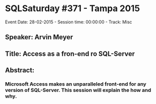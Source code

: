 # SQLSaturday #371 - Tampa 2015
Event Date: 28-02-2015 - Session time: 00:00:00 - Track: Misc
## Speaker: Arvin Meyer
## Title: Access as a fron-end ro SQL-Server
## Abstract:
### Microsoft Access makes an unparalleled front-end for any version of SQL-Server. This session will explain the how and why.
